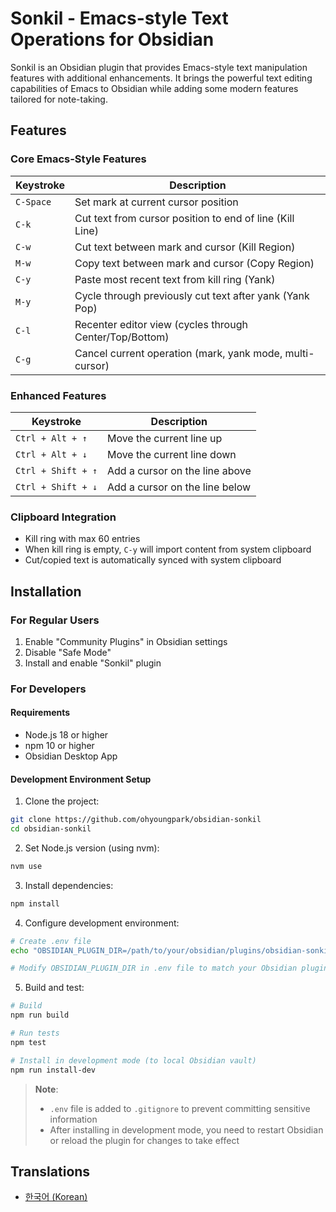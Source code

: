 # Sonkil - Emacs-style Text Operations for Obsidian

Sonkil is an Obsidian plugin that provides Emacs-style text manipulation features with additional enhancements. It brings the powerful text editing capabilities of Emacs to Obsidian while adding some modern features tailored for note-taking.

## Features

### Core Emacs-Style Features

| Keystroke | Description |
|-----------|-------------|
| `C-Space` | Set mark at current cursor position |
| `C-k` | Cut text from cursor position to end of line (Kill Line) |
| `C-w` | Cut text between mark and cursor (Kill Region) |
| `M-w` | Copy text between mark and cursor (Copy Region) |
| `C-y` | Paste most recent text from kill ring (Yank) |
| `M-y` | Cycle through previously cut text after yank (Yank Pop) |
| `C-l` | Recenter editor view (cycles through Center/Top/Bottom) |
| `C-g` | Cancel current operation (mark, yank mode, multi-cursor) |

### Enhanced Features

| Keystroke | Description |
|-----------|-------------|
| `Ctrl + Alt + ↑` | Move the current line up |
| `Ctrl + Alt + ↓` | Move the current line down |
| `Ctrl + Shift + ↑` | Add a cursor on the line above |
| `Ctrl + Shift + ↓` | Add a cursor on the line below |

### Clipboard Integration

- Kill ring with max 60 entries
- When kill ring is empty, `C-y` will import content from system clipboard
- Cut/copied text is automatically synced with system clipboard

## Installation

### For Regular Users

1. Enable "Community Plugins" in Obsidian settings
2. Disable "Safe Mode"
3. Install and enable "Sonkil" plugin

### For Developers

#### Requirements

- Node.js 18 or higher
- npm 10 or higher
- Obsidian Desktop App

#### Development Environment Setup

1. Clone the project:

```bash
git clone https://github.com/ohyoungpark/obsidian-sonkil
cd obsidian-sonkil
```

2. Set Node.js version (using nvm):

```bash
nvm use
```

3. Install dependencies:

```bash
npm install
```

4. Configure development environment:

```bash
# Create .env file
echo "OBSIDIAN_PLUGIN_DIR=/path/to/your/obsidian/plugins/obsidian-sonkil" > .env

# Modify OBSIDIAN_PLUGIN_DIR in .env file to match your Obsidian plugin directory path
```

5. Build and test:

```bash
# Build
npm run build

# Run tests
npm test

# Install in development mode (to local Obsidian vault)
npm run install-dev
```

> **Note**:
>
> - `.env` file is added to `.gitignore` to prevent committing sensitive information
> - After installing in development mode, you need to restart Obsidian or reload the plugin for changes to take effect

## Translations

- [한국어 (Korean)](README.ko.md)
